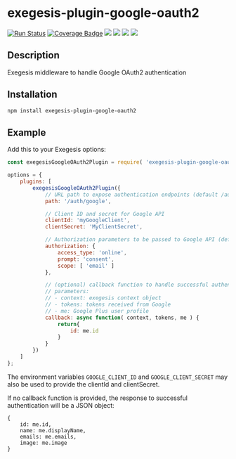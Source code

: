 # exegesis-plugin-google-oauth2

[![Run Status](https://api.shippable.com/projects/5c32b19e302eb707003c01b6/badge?branch=master)]()
[![Coverage Badge](https://api.shippable.com/projects/5c32b19e302eb707003c01b6/coverageBadge?branch=master)]()
![](https://img.shields.io/github/issues/phil-mitchell/exegesis-plugin-google-oauth2.svg)
![](https://img.shields.io/github/license/phil-mitchell/exegesis-plugin-google-oauth2.svg)
![](https://img.shields.io/node/v/exegesis-plugin-google-oauth2.svg)
![](https://img.shields.io/npm/dependency-version/exegesis-plugin-google-oauth2/googleapis.svg)

## Description

Exegesis middleware to handle Google OAuth2 authentication

## Installation

```sh
npm install exegesis-plugin-google-oauth2
```

## Example

Add this to your Exegesis options:

```js
const exegesisGoogleOAuth2Plugin = require( 'exegesis-plugin-google-oauth2' );

options = {
    plugins: [
        exegesisGoogleOAuth2Plugin({
            // URL path to expose authentication endpoints (default /auth/google)
            path: '/auth/google',

            // Client ID and secret for Google API
            clientId: 'myGoogleClient',
            clientSecret: 'MyClientSecret',

            // Authorization parameters to be passed to Google API (defaults shown)
            authorization: {
                access_type: 'online',
                prompt: 'consent',
                scope: [ 'email' ]
            },

            // (optional) callback function to handle successful authentication
            // parameters:
            // - context: exegesis context object
            // - tokens: tokens received from Google
            // - me: Google Plus user profile
            callback: async function( context, tokens, me ) {
                return{
                    id: me.id
                }
            }
        })
    ]
};
```

The environment variables `GOOGLE_CLIENT_ID` and `GOOGLE_CLIENT_SECRET` may also be used to provide the clientId and clientSecret.

If no callback function is provided, the response to successful authentication will be a JSON object:

```
{
    id: me.id,
    name: me.displayName,
    emails: me.emails,
    image: me.image
}
```
